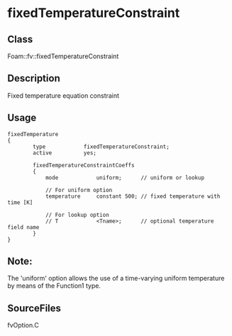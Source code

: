 # fixedTemperatureConstraint 
## Class
Foam::fv::fixedTemperatureConstraint

## Description
Fixed temperature equation constraint

## Usage
```
fixedTemperature
{
        type            fixedTemperatureConstraint;
        active          yes;

        fixedTemperatureConstraintCoeffs
        {
            mode            uniform;      // uniform or lookup

            // For uniform option
            temperature     constant 500; // fixed temperature with time [K]

            // For lookup option
            // T            <Tname>;      // optional temperature field name
        }
}
```

## Note:
The 'uniform' option allows the use of a time-varying uniform temperature
by means of the Function1 type.

## SourceFiles
fvOption.C

